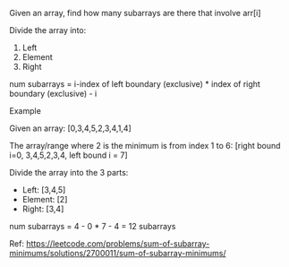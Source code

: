Given an array, find how many subarrays are there that involve arr[i]

Divide the array into:
1. Left
2. Element
3. Right

num subarrays = i-index of left boundary (exclusive) * index of right boundary (exclusive) - i

Example

Given an array: [0,3,4,5,2,3,4,1,4]

The array/range where 2 is the minimum is from index 1 to 6: [right bound i=0, 3,4,5,2,3,4, left bound i = 7]

Divide the array into the 3 parts:
- Left: [3,4,5]
- Element: [2]
- Right: [3,4]

num subarrays = 4 - 0 * 7 - 4 = 12 subarrays


Ref: https://leetcode.com/problems/sum-of-subarray-minimums/solutions/2700011/sum-of-subarray-minimums/
